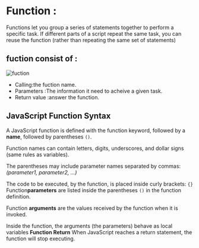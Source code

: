 # Function :

Functions let you group a series of statements together to perform a
specific task. If different parts of a script repeat the same task, you can
reuse the function (rather than repeating the same set of statements)

## **fuction consist of** :
![fuction](https://s3.ap-south-1.amazonaws.com/s3.studytonight.com/tutorials/uploads/pictures/1587882057-1.png)

* Calling:the fuction name.
* Parameters :The information it need to acheive a given task.
* Return value :answer the function.

## JavaScript Function Syntax
A JavaScript function is defined with the function keyword, followed by a **name**, followed by parentheses `()`.

Function names can contain letters, digits, underscores, and dollar signs (same rules as variables).

The parentheses may include parameter names separated by commas:
*(parameter1, parameter2, ...)*

The code to be executed, by the function, is placed inside curly brackets: `{}`
Function**parameters** are listed inside the parentheses `()` in the function definition.

Function **arguments** are the values received by the function when it is invoked.

Inside the function, the arguments (the parameters) behave as local variables
**Function Return**
When JavaScript reaches a return statement, the function will stop executing.